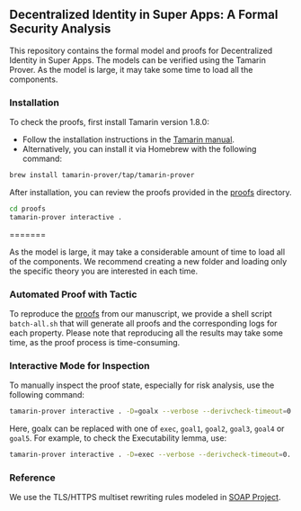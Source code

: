 ## Decentralized Identity in Super Apps: A Formal Security Analysis

This repository contains the formal model and proofs for Decentralized Identity in Super Apps. The models can be verified using the Tamarin Prover.
As the model is large, it may take some time to load all the components.

### Installation

To check the proofs, first install Tamarin version 1.8.0:
- Follow the installation instructions in the [Tamarin manual](https://tamarin-prover.com/manual/master/book/002_installation.html).
- Alternatively, you can install it via Homebrew with the following command:

```bash
brew install tamarin-prover/tap/tamarin-prover
```

After installation, you can review the proofs provided in the [proofs](https://github.com/zerrymore11/VerifyDID/tree/main/proofs) directory.
```bash
cd proofs 
tamarin-prover interactive .
```

=======

As the model is large, it may take a considerable amount of time to load all of the components. We recommend creating a new folder and loading only the specific theory you are interested in each time.

### Automated Proof with Tactic
To reproduce the [proofs](https://github.com/zerrymore11/VerifyDID/tree/main/proofs) from our manuscript, we provide a shell script `batch-all.sh` that will generate all proofs and the corresponding logs for each property.
Please note that reproducing all the results may take some time, as the proof process is time-consuming. 

### Interactive Mode for Inspection

To manually inspect the proof state, especially for risk analysis, use the following command:
```bash
tamarin-prover interactive . -D=goalx --verbose --derivcheck-timeout=0.
```
Here, goalx can be replaced with one of `exec`, `goal1`, `goal2`, `goal3`, `goal4` or `goal5`. For example, to check the Executability lemma, use:

```bash
tamarin-prover interactive . -D=exec --verbose --derivcheck-timeout=0.
```

### Reference
We use the TLS/HTTPS multiset rewriting rules modeled in [SOAP Project](https://github.com/soap-wg/soap-proofs/blob/main/src/tls.spthy). 
